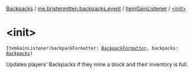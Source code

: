 [Backpacks](../../index.md) / [me.bristermitten.backpacks.event](../index.md) / [ItemGainListener](index.md) / [&lt;init&gt;](./-init-.md)

# &lt;init&gt;

`ItemGainListener(backpackFormatter: `[`BackpackFormatter`](../../me.bristermitten.backpacks.api/-backpack-formatter/index.md)`, backpacks: `[`Backpacks`](../../me.bristermitten.backpacks.api/-backpacks/index.md)`)`

Updates players' Backpacks if they mine a block and their inventory is full.

